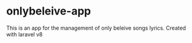 # onlybeleive-app
This is an app for the management of only beleive songs lyrics. Created with laravel v8
